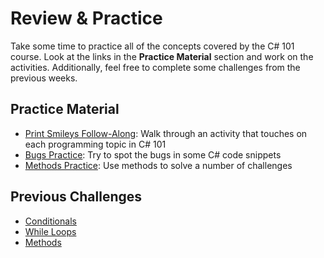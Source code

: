 # Review & Practice
Take some time to practice all of the concepts covered by the C# 101 course. Look at the links in the **Practice Material** section and work on the activities. Additionally, feel free to complete some challenges from the previous weeks.

## Practice Material
- [Print Smileys Follow-Along](PrintSmileysFollowAlong.md): Walk through an activity that touches on each programming topic in C# 101
- [Bugs Practice](BugsPractice.md): Try to spot the bugs in some C# code snippets
- [Methods Practice](MethodsPractice.md): Use methods to solve a number of challenges

## Previous Challenges
- [Conditionals](../Conditionals/ConditionalChallenges.md)
- [While Loops](../WhileLoops/WhileLoopChallenges.md)
- [Methods](../MethodParameters/MethodsChallenges.md)